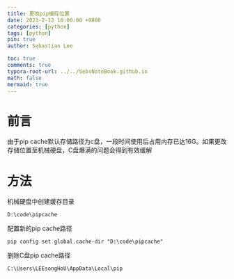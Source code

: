 ```yaml
---
title: 更改pip缓存位置
date: 2023-2-12 10:00:00 +0800
categories: [python]
tags: [python]
pin: true
author: Sebastian Lee

toc: true
comments: true
typora-root-url: ../../SebsNoteBook.github.io
math: false
mermaid: true
---
```


# 前言

由于pip cache默认存储路径为c盘，一段时间使用后占用内存已达16G。如果更改存储位置至机械硬盘，C盘爆满的问题会得到有效缓解

# 方法

机械硬盘中创建缓存目录

```
D:\code\pipcache
```

配置新的pip cache路径

```
pip config set global.cache-dir "D:\code\pipcache"
```

删除C盘pip cache路径

```
C:\Users\LEEsongHoU\AppData\Local\pip
```

